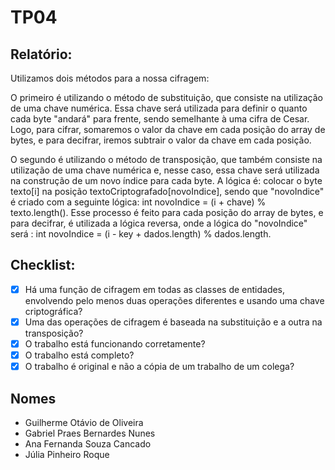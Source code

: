 # TP04

## Relatório:

Utilizamos dois métodos para a nossa cifragem:

O primeiro é utilizando o método de substituição, que consiste na utilização de uma chave numérica. Essa chave será utilizada para definir o quanto cada byte "andará" para frente, sendo semelhante à uma cifra de Cesar. Logo, para cifrar, somaremos o valor da chave em cada posição do array de bytes, e para decifrar, iremos subtrair o valor da chave em cada posição.

O segundo é utilizando o método de transposição, que também consiste na utilização de uma chave numérica e, nesse caso, essa chave será utilizada na construção de um novo índice para cada byte. A lógica é:
colocar o byte texto[i] na posição textoCriptografado[novoIndice], sendo que "novoIndice" é criado com a seguinte lógica: int novoIndice = (i + chave) % texto.length(). Esse processo é feito para cada posição do array de bytes, e para decifrar, é utilizada a lógica reversa, onde a lógica do "novoIndice" será : int novoIndice = (i - key + dados.length) % dados.length.


## Checklist:

- [x] Há uma função de cifragem em todas as classes de entidades, envolvendo pelo menos duas operações diferentes e usando uma chave criptográfica?
- [x] Uma das operações de cifragem é baseada na substituição e a outra na transposição?
- [x] O trabalho está funcionando corretamente?
- [x] O trabalho está completo?
- [x] O trabalho é original e não a cópia de um trabalho de um colega?

## Nomes

- Guilherme Otávio de Oliveira
- Gabriel Praes Bernardes Nunes
- Ana Fernanda Souza Cancado
- Júlia Pinheiro Roque
